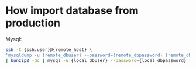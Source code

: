 # Нow import database from production

Mysql:
 
```bash
ssh -C {ssh.user}@{remote_host} \
'mysqldump -u {remote_dbuser} --password={remote_dbpassword} {remote_dbname} | bzip2 -c' \ 
| bunzip2 -dc | mysql -u {local_dbuser} --password={local_dbpassword} -D {local_dbname}
```
